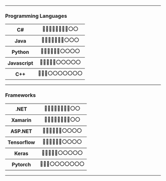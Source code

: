 
---
### Programming Languages
<table>
  <tr>
    <th>C#</th>
    <th>🔵🔵🔵🔵🔵🔵🔵🔵⚪️⚪️</th>
  </tr>
    <tr>
    <th>Java</th>
    <th>🔵🔵🔵🔵🔵🔵🔵⚪️⚪️⚪️</th>
  </tr>
    <tr>
    <th>Python</th>
    <th>🔵🔵🔵🔵🔵🔵⚪️⚪️⚪️⚪️</th>
  </tr>
      <tr>
    <th>Javascript</th>
    <th>🔵🔵🔵🔵🔵⚪️⚪️⚪️⚪️⚪️</th>
  </tr>
      <tr>
    <th>C++</th>
    <th>🔵🔵🔵⚪️⚪️⚪️⚪️⚪️⚪️⚪️</th>
  </tr>
</table>

---

### Frameworks
<table>
  <tr>
    <th>.NET</th>
    <th>🔵🔵🔵🔵🔵🔵🔵🔵⚪️⚪️</th>
  </tr>
    <tr>
    <th>Xamarin</th>
    <th>🔵🔵🔵🔵🔵🔵🔵🔵⚪️⚪️</th>
  </tr>
    <tr>
    <th>ASP.NET</th>
    <th>🔵🔵🔵🔵🔵🔵⚪️⚪️⚪️⚪️</th>
  </tr>
      <tr>
    <th>Tensorflow</th>
    <th>🔵🔵🔵🔵🔵🔵⚪️⚪️⚪️⚪️</th>
  </tr>
      <tr>
    <th>Keras</th>
    <th>🔵🔵🔵🔵🔵⚪️⚪️⚪️⚪️⚪️</th>
  </tr>
        <tr>
    <th>Pytorch</th>
    <th>🔵🔵🔵⚪️⚪️⚪️⚪️⚪️⚪️⚪️</th>
  </tr>
</table>

---